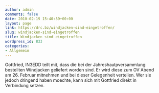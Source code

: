 ```yaml
---
author: admin
comments: false
date: 2010-02-19 15:40:59+00:00
layout: page
link: https://drc.bz/windjacken-sind-eingetroffen/
slug: windjacken-sind-eingetroffen
title: Windjacken sind eingetroffen
wordpress_id: 833
categories:
- Allgemein
---
```


Gottfried, IN3EDD teilt mit, dass die bei der Jahreshautpversammlung bestellten Windjacken geliefert worden sind. Er wird diese zum OV Abend am 26. Februar mitnehmen und bei dieser Gelegenheit verteilen. Wer sie jedoch dringend haben moechte, kann sich mit Gottfried direkt in Verbindung setzen.

